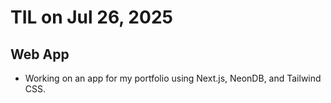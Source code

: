 # TIL on Jul 26, 2025
## Web App
- Working on an app for my portfolio using Next.js, NeonDB, and Tailwind CSS.
